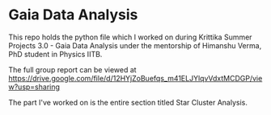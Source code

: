 # Gaia Data Analysis

This repo holds the python file which I worked on during Krittika Summer Projects 3.0 - Gaia Data Analysis under the mentorship of Himanshu Verma, PhD student in Physics IITB.

The full group report can be viewed at https://drive.google.com/file/d/12HYjZoBuefqs_m41ELJYlqvVdxtMCDGP/view?usp=sharing

The part I've worked on is the entire section titled Star Cluster Analysis.
